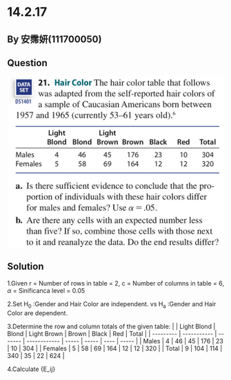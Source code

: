 # 14.2.17

## By 安霈妍(111700050)

## Question
![image](https://github.com/HWTeng-Course/202402-Statistics/blob/main/Images/14.3.21_1.jpg)

## Solution
1.Given r = Number of rows in table = 2, c = Number of columns in table = 6, $\alpha$ = Sinificanca level = 0.05

2.Set H<sub>0</sub> :Gender and Hair Color are independent. vs H<sub>a</sub> :Gender and Hair Color are dependent.

3.Determine the row and column totals of the given table:
|           | Light Blond | Blond   | Light Brown  | Brown | Black | Red  | Total |
| --------- | ----------- | ------- | ------------ | ----- | ----- | ---- | ----- |
| Males     | 4           | 46      | 45           | 176   | 23    | 10   | 304   |
| Females   | 5           | 58      | 69           | 164   | 12    | 12   | 320   |
| Total     | 9           | 104     | 114          | 340   | 35    | 22   | 624   |

4.Calculate {E_ij}
